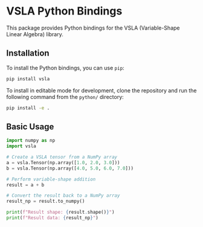 # VSLA Python Bindings

This package provides Python bindings for the VSLA (Variable-Shape Linear Algebra) library.

## Installation

To install the Python bindings, you can use `pip`:

```bash
pip install vsla
```

To install in editable mode for development, clone the repository and run the following command from the `python/` directory:

```bash
pip install -e .
```

## Basic Usage

```python
import numpy as np
import vsla

# Create a VSLA tensor from a NumPy array
a = vsla.Tensor(np.array([1.0, 2.0, 3.0]))
b = vsla.Tensor(np.array([4.0, 5.0, 6.0, 7.0]))

# Perform variable-shape addition
result = a + b

# Convert the result back to a NumPy array
result_np = result.to_numpy()

print(f"Result shape: {result.shape()}")
print(f"Result data: {result_np}")
```
